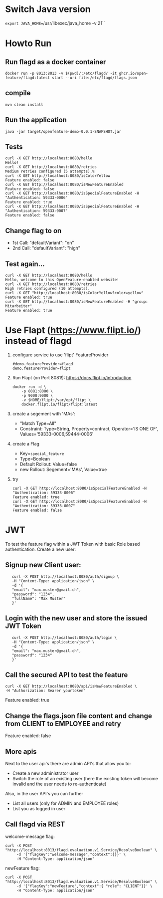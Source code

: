 # Switch Java version
`export JAVA_HOME=`/usr/libexec/java_home -v 21``

# Howto Run

## Run flagd as a docker container
`docker run -p 8013:8013 -v $(pwd)/:/etc/flagd/ -it ghcr.io/open-feature/flagd:latest start --uri file:/etc/flagd/flags.json`

## compile
`mvn clean install`

## Run the application
`java -jar target/openfeature-demo-0.0.1-SNAPSHOT.jar`

## Tests
```
curl -X GET http://localhost:8080/hello 
Hello!
curl -X GET http://localhost:8080/retries
Medium retries configured (5 attempts).%
curl -X GET http://localhost:8080/isColorYellow
Feature enabled: false
curl -X GET http://localhost:8080/isNewFeatureEnabled
Feature enabled: false
curl -X GET http://localhost:8080/isSpecialFeatureEnabled -H "Authentication: 59333-0006"
Feature enabled: true
curl -X GET http://localhost:8080/isSpecialFeatureEnabled -H "Authentication: 59333-0007"
Feature enabled: false
```

## Change flag to on
- 1st Call: "defaultVariant": "on"
- 2nd Call: "defaultVariant": "high"

## Test again...
```
curl -X GET http://localhost:8080/hello
Hello, welcome to this OpenFeature-enabled website!
curl -X GET http://localhost:8080/retries
High retries configured (10 attempts).
curl -X GET "http://localhost:8080/isColorYellow?color=yellow"
Feature enabled: true
curl -X GET http://localhost:8080/isNewFeatureEnabled -H "group: Mitarbeiter"
Feature enabled: true
```

# Use Flapt (https://www.flipt.io/) instead of flagd
1. configure service to use 'flipt' FeatureProvider
    ```application.properties
    #demo.featureProvider=flagd
    demo.featureProvider=flipt
    ```
1. Run Flapt (on Port 8081!): https://docs.flipt.io/introduction

    ```
    docker run -d \
        -p 8081:8080 \
        -p 9000:9000 \
        -v $HOME/flipt:/var/opt/flipt \
        docker.flipt.io/flipt/flipt:latest
    ```
1. create a segement with 'MAs':
    - "Match Type=All"
    - Constraint: Type=String, Property=contract, Operator='IS ONE OF', Values='59333-0006,59444-0006'
1. create a Flag
    - Key=`special_feature`
    - Type=Boolean
    - Default Rollout: Value=false
    - new Rollout: Segement='MAs', Value=true
1. try
    ```
    curl -X GET http://localhost:8080/isSpecialFeatureEnabled -H "Authentication: 59333-0006"
    Feature enabled: true
    curl -X GET http://localhost:8080/isSpecialFeatureEnabled -H "Authentication: 59333-0007"
    Feature enabled: false
    ```




# JWT
To test the feature flag within a JWT Token with basic Role based authentication. Create a new user:

## Signup new Client user: 
```
   curl -X POST http://localhost:8080/auth/signup \
   -H "Content-Type: application/json" \
   -d '{
   "email": "max.muster@gmail.ch",
   "password": "1234",
   "fullName": "Max Muster"
   }'
```

## Login with the new user and store the issued JWT Token
```
   curl -X POST http://localhost:8080/auth/login \
   -H "Content-Type: application/json" \
   -d '{
   "email": "max.muster@gmail.ch",
   "password": "1234"
   }'
```

## Call the secured API to test the feature
```
curl -X GET http://localhost:8080/api/isNewFeatureEnabled \
-H "Authorization: Bearer yourtoken"
```
Feature enabled: true

## Change the flags.json file content and change from CLIENT to EMPLOYEE and retry
Feature enabled: false


## More apis
Next to the user api's there are admin API's that allow you to:
- Create a new administrator user
- Switch the role of an existing user (here the existing token will become invalid and the user needs to re-authenticate)

Also, in the user API's you can further
- List all users (only for ADMIN and EMPLOYEE roles)
- List you as logged in user



## Call flagd via REST
welcome-message flag:
```
curl -X POST "http://localhost:8013/flagd.evaluation.v1.Service/ResolveBoolean" \
     -d '{"flagKey":"welcome-message","context":{}}' \
     -H "Content-Type: application/json"
```

newFeature flag:
```
curl -X POST "http://localhost:8013/flagd.evaluation.v1.Service/ResolveBoolean" \
     -d '{"flagKey":"newFeature","context":{ "role": "CLIENT"}}' \
     -H "Content-Type: application/json"
```